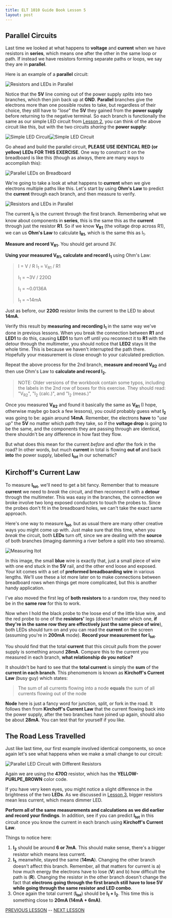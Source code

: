 ```yaml
---
title: ELT 1010 Guide Book Lesson 5
layout: post
---
```


## Parallel Circuits
Last time we looked at what happens to **voltage** and **current** when we have resistors in **series**, which means one after the other in the same loop or path. If instead we have resistors forming separate paths or loops, we say they are in **parallel**.

Here is an example of a **parallel** circuit:

![Resistors and LEDs in Parallel](../images/schematics/circuit4a-parallel.svg)

Notice that the **5V** line coming out of the power supply *splits* into two branches, which then join back up at **GND**. **Parallel** branches give the electrons more than one possible routes to take, but regardless of their choice, they still have to "*lose*" the **5V** they gained from the **power supply** before returning to the negative terminal. So each branch is functionally the same as our simple LED circuit from [Lesson 2](./ELT1010GuideBook2.md), you can think of the above circuit like this, but with the two circuits *sharing* the **power supply**:

![Simple LED Circuit](../images/schematics/circuit3-simpleled.svg)![Simple LED Circuit](../images/schematics/circuit3-simpleled.svg)

Go ahead and build the parallel circuit, **PLEASE USE IDENTICAL RED (or yellow) LEDs FOR THIS EXERCISE**. One way to construct it on the breadboard is like this (though as always, there are many ways to accomplish this):

![Parallel LEDs on Breadboard](../images/breadboards/parallelLEDs_bb.png)

We're going to take a look at what happens to **current** when we give electrons multiple paths like this. Let's start by using **Ohm's Law** to predict the **current** through each branch, and then measure to verify.

![Resistors and LEDs in Parallel](../images/schematics/circuit4b-parallelcurrent.svg)

The current **I<sub>1</sub>** is the current through the first branch. Remembering what we know about components in **series**, this is the same this as the **current** through just the resistor **R1**. So if we know **V<sub>R1</sub>** (the voltage drop across R1), we can us **Ohm's Law** to calculate **I<sub>R1</sub>**, which is the same this as I<sub>1</sub>.

**Measure and record V<sub>R1</sub>.** You should get around 3V.

**Using your measured V<sub>R1</sub>, calculate and record I<sub>1</sub>** using Ohm's Law:

> I = V / R
> I<sub>1</sub> = V<sub>R1</sub> / R1
> 
> I<sub>1</sub> = ~3V / 220Ω
> 
> I<sub>1</sub> = ~0.0136A
> 
> I<sub>1</sub> = ~14mA

 Just as before, our **220Ω** resistor limits the current to the LED to about **14mA**.

Verify this result by **measuring and recording I<sub>1</sub>** in the same way we've done in previous lessons. When you break the connection between **R1** and **LED1** to do this, causing **LED1** to turn off until you reconnect it to **R1** with the detour through the multimeter, you should notice that **LED2** stays lit the whole time. This is because we haven't interrupted the path there. Hopefully your measurement is close enough to your calculated prediction.

Repeat the above process for the 2nd branch, **measure and record V<sub>R2</sub>** and then use Ohm's Law to **calculate and record I<sub>2</sub>.**

>NOTE: Older versions of the workbook contain some typos, including the labels in the 2nd row of boxes for this exercise. They should read: "V<sub>R2</sub>", "I<sub>2</sub> (calc.)", and "I<sub>2</sub> (meas.)"

Once you measured **V<sub>R2</sub>** and found it basically the same as **V<sub>R1</sub>** (I hope, otherwise maybe go back a few lessons), you could probably guess what **I<sub>2</sub>** was going to be: again around **14mA**. Remember, the electrons **have** to "*use up*" the **5V** no matter which path they take, so if the **voltage drop** is going to be the same, and the components they are passing through are identical, there shouldn't be any difference in how fast they flow.

But what does this mean for the current *before* and *after* the fork in the road? In other words, but much **current** in total is flowing **out of** and back **into** the power supply, labelled **I<sub>tot</sub>** in our schematic?

## Kirchoff's Current Law
To measure **I<sub>tot</sub>**, we'll need to get a bit fancy. Remember that to measure **current** we need to *break* the circuit, and then reconnect it with a **detour** through the multimeter. This was easy in the branches, the connection we broke involve two long exposed conductors to touch the probes to. Since the probes don't fit in the breadboard holes, we can't take the exact same approach. 

Here's one way to measure **I<sub>tot</sub>**, but as usual there are many other creative ways you might come up with. Just make sure that this time, when you *break* the circuit, both **LEDs** turn off, since we are dealing with the **source** of both branches (imaging damming a river before a split into two streams).

![Measuring I<sub>tot</sub>](../images/breadboards/parallelLEDsItot_bb.png)

In this image, the small **blue** wire is exactly that, just a small piece of wire with one end stuck in the **5V** rail, and the other end loose and exposed. Your kit comes with a set of **preformed breadboarding wire** in various lengths. We'll use these a lot more later on to make connections between breadboard rows when things get more complicated, but this is another handy application.

I've also moved the first leg of **both resistors** to a random row, they need to be in the **same row** for this to work. 

Now when I hold the black probe to the loose end of the little blue wire, and the red probe to one of the **resistors'** legs (doesn't matter which one, **if they're in the same row they are effectively just the same piece of wire**), both LEDs should turn on and you can read the **current** on the screen (assuming you're in **200mA** mode). **Record your measurement for I<sub>tot</sub>**.

You should find that the total **current** that this circuit *pulls* from the power supply is something around **28mA**. Compare this to the current you measured in each branch, **what relationship do you notice?**

It shouldn't be hard to see that the **total current** is simply the **sum** of the **current in each branch**. This phenomenom is known as **Kirchoff's Current Law** (busy guy) which states: 

> The sum of all currents flowing into a node **equals** the sum of all currents flowing out of the node

**Node** here is just a fancy word for junction, split, or fork in the road. It follows then from **Kirchoff's Current Law** that the current flowing back into the power supply, after the two branches have joined up again, should also be about **28mA**. You can test that for yourself if you like.

## The Road Less Travelled

Just like last time, our first example involved identical components, so once again let's see what happens when we make a small change to our circuit:

![Parallel LED Circuit with Different Resistors](../images/schematics/circuit4c-paralleldifferent.svg)

Again we are using the **470Ω** resistor, which has the **YELLOW-PURLPE_BROWN** color code.

If you have very keen eyes, you might notice a slight difference in the brightness of the two **LEDs**. As we discussed in [Lesson 3](./ELT1010GuideBook3.md), bigger resistors mean less current, which means dimmer LED.

**Perform all of the same measurements and calculations as we did earlier and record your findings**. In addition, see if you can predict **I<sub>tot</sub>** in this circuit once you know the current in each branch using **Kirchoff's Current Law**.

Things to notice here:
   
   1. **I<sub>2</sub>** should be around **6 or 7mA**. This should make sense, there's a bigger resistor which means less current.
   2. **I<sub>1</sub>**, meanwhile, stayed the same (**14mA**). Changing the other branch doesn't affect this branch. Remember, all that matters for current is a) how much energy the electrons have to lose (**V**) and b) how difficult the path is (**R**). Changing the resistor in the other branch doesn't change the fact that **electrons going through the first branch still have to lose 5V while going through the same resistor and LED combo**. 
   3. Once again the total current (**I<sub>tot</sub>**) should be **I<sub>1</sub> + I<sub>2</sub>**. This time this is something close to **20mA (14mA + 6mA)**.

[PREVIOUS LESSON](./ELT1010GuideBook4.md) -- [NEXT LESSON](./ELT1010GuideBook6.md)